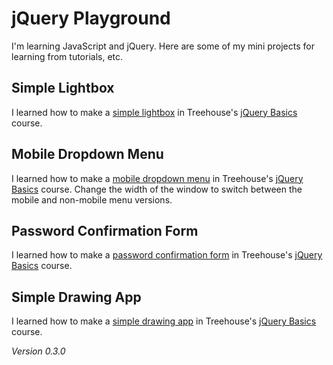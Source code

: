 # jQuery Playground

I'm learning JavaScript and jQuery. Here are some of my mini projects for learning from tutorials, etc.

## Simple Lightbox

I learned how to make a [simple lightbox](http://mfcovington.github.io/jquery-playground/lightbox/) in Treehouse's [jQuery Basics](https://teamtreehouse.com/library/jquery-basics/creating-a-simple-lightbox/) course.

## Mobile Dropdown Menu

I learned how to make a [mobile dropdown menu](http://mfcovington.github.io/jquery-playground/mobile-dropdown/) in Treehouse's [jQuery Basics](https://teamtreehouse.com/library/jquery-basics/creating-a-mobile-drop-down-menu/) course. Change the width of the window to switch between the mobile and non-mobile menu versions.

## Password Confirmation Form

I learned how to make a [password confirmation form](http://mfcovington.github.io/jquery-playground/password-confirmation/) in Treehouse's [jQuery Basics](https://teamtreehouse.com/library/jquery-basics/creating-a-password-confirmation-form/) course.

## Simple Drawing App

I learned how to make a [simple drawing app](http://mfcovington.github.io/jquery-playground/draw/) in Treehouse's [jQuery Basics](https://teamtreehouse.com/library/jquery-basics/creating-a-simple-drawing-application/) course.

*Version 0.3.0*
